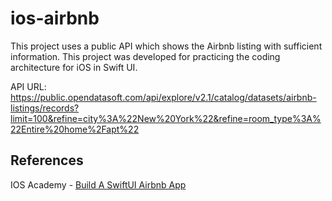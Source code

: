 # ios-airbnb
This project uses a public API which shows the Airbnb listing with sufficient information. This project was developed for practicing the coding architecture for iOS in Swift UI. 

API URL: https://public.opendatasoft.com/api/explore/v2.1/catalog/datasets/airbnb-listings/records?limit=100&refine=city%3A%22New%20York%22&refine=room_type%3A%22Entire%20home%2Fapt%22

## References
IOS Academy - [Build A SwiftUI Airbnb App](https://youtu.be/S8K4m1dMTGU?si=spOqbBJQHHIgafZH) 
